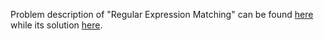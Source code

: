 Problem description of "Regular Expression Matching" can be found [here](https://leetcode.com/problems/remove-duplicates-from-sorted-array/) while its solution [here](https://github.com/aurimas13/LeetCode-HackerRank-MAANG/blob/main/LeetCode/Python%20Solutions/Regular%20Expression%20Matching/regular.py).
